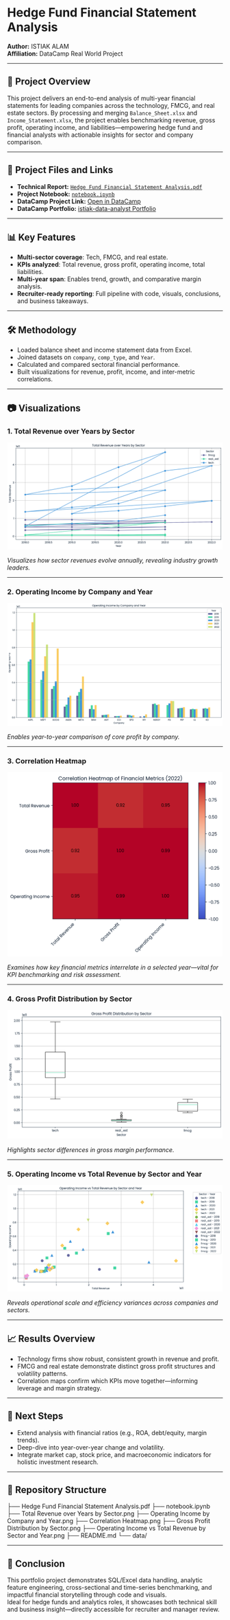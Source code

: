 # Hedge Fund Financial Statement Analysis

**Author:** ISTIAK ALAM  
**Affiliation:** DataCamp Real World Project  

---

## 📌 Project Overview

This project delivers an end-to-end analysis of multi-year financial statements for leading companies across the technology, FMCG, and real estate sectors. By processing and merging `Balance_Sheet.xlsx` and `Income_Statement.xlsx`, the project enables benchmarking revenue, gross profit, operating income, and liabilities—empowering hedge fund and financial analysts with actionable insights for sector and company comparison.

---

## 📄 Project Files and Links

- **Technical Report:** [`Hedge Fund Financial Statement Analysis.pdf`](Hedge%20Fund%20Financial%20Statement%20Analysis.pdf)
- **Project Notebook:** [`notebook.ipynb`](notebook.ipynb)
- **DataCamp Project Link:** [Open in DataCamp](https://www.datacamp.com/datalab/w/ab385912-52b6-4715-ba22-c33c57b89478/edit)
- **DataCamp Portfolio:** [istiak-data-analyst Portfolio](https://www.datacamp.com/portfolio/istiak-data-analyst)

---

## 📊 Key Features

- **Multi-sector coverage**: Tech, FMCG, and real estate.
- **KPIs analyzed**: Total revenue, gross profit, operating income, total liabilities.
- **Multi-year span**: Enables trend, growth, and comparative margin analysis.
- **Recruiter-ready reporting**: Full pipeline with code, visuals, conclusions, and business takeaways.

---

## 🛠 Methodology

- Loaded balance sheet and income statement data from Excel.
- Joined datasets on `company`, `comp_type`, and `Year`.
- Calculated and compared sectoral financial performance.
- Built visualizations for revenue, profit, income, and inter-metric correlations.

---

## 📷 Visualizations

### 1. Total Revenue over Years by Sector

![](Total%20Revenue%20over%20Years%20by%20Sector.png)

*Visualizes how sector revenues evolve annually, revealing industry growth leaders.*

---

### 2. Operating Income by Company and Year

![](Operating%20Income%20by%20Company%20and%20Year.png)

*Enables year-to-year comparison of core profit by company.*

---

### 3. Correlation Heatmap

![](Correlation%20Heatmap.png)

*Examines how key financial metrics interrelate in a selected year—vital for KPI benchmarking and risk assessment.*

---

### 4. Gross Profit Distribution by Sector

![](Gross%20Profit%20Distribution%20by%20Sector.png)

*Highlights sector differences in gross margin performance.*

---

### 5. Operating Income vs Total Revenue by Sector and Year

![](Operating%20Income%20vs%20Total%20Revenue%20by%20Sector%20and%20Year.png)

*Reveals operational scale and efficiency variances across companies and sectors.*

---

## 📈 Results Overview

- Technology firms show robust, consistent growth in revenue and profit.
- FMCG and real estate demonstrate distinct gross profit structures and volatility patterns.
- Correlation maps confirm which KPIs move together—informing leverage and margin strategy.

---

## 🚀 Next Steps

- Extend analysis with financial ratios (e.g., ROA, debt/equity, margin trends).
- Deep-dive into year-over-year change and volatility.
- Integrate market cap, stock price, and macroeconomic indicators for holistic investment research.

---

## 📂 Repository Structure

├── Hedge Fund Financial Statement Analysis.pdf
  ├── notebook.ipynb
    ├── Total Revenue over Years by Sector.png
    ├── Operating Income by Company and Year.png
    ├── Correlation Heatmap.png
    ├── Gross Profit Distribution by Sector.png
    ├── Operating Income vs Total Revenue by Sector and Year.png
  ├── README.md
  └── data/

---

## 📝 Conclusion

This portfolio project demonstrates SQL/Excel data handling, analytic feature engineering, cross-sectional and time-series benchmarking, and impactful financial storytelling through code and visuals.  
Ideal for hedge funds and analytics roles, it showcases both technical skill and business insight—directly accessible for recruiter and manager review.

